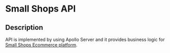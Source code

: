 # Small Shops API

## Description

API is implemented by using Apollo Server and it provides business logic for [Small Shops Ecommerce platform](https://github.com/shonkam/small-shops-client).